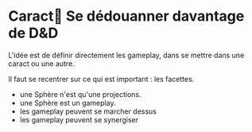 # Caract Se dédouanner davantage de D&D

L'idée est de définir directement les gameplay, dans se mettre dans une caract ou une autre.

Il faut se recentrer sur ce qui est important : les facettes.

* une Sphère n'est qu'une projections.
* une Sphère est un gameplay.
* les gameplay peuvent se marcher dessus
* les gameplay peuvent se synergiser

